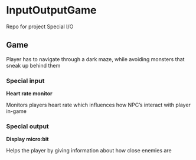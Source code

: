 # InputOutputGame
Repo for project Special I/O

## Game

Player has to navigate through a dark maze, while avoiding monsters that sneak up behind them

### Special input

**Heart rate monitor**

Monitors players heart rate which influences how NPC’s interact with player in-game

### Special output

**Display micro:bit**

Helps the player by giving information about how close enemies are

